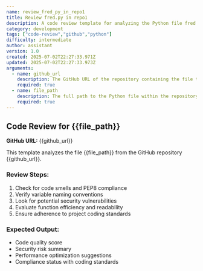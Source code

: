 ```yaml
---
name: review_fred_py_in_repo1
title: Review fred.py in repo1
description: A code review template for analyzing the Python file fred.py in the repository https://github.com/repo1. Checks for code quality, security, and compliance with best practices.
category: development
tags: ["code-review","github","python"]
difficulty: intermediate
author: assistant
version: 1.0
created: 2025-07-02T22:27:33.971Z
updated: 2025-07-02T22:27:33.973Z
arguments:
  - name: github_url
    description: The GitHub URL of the repository containing the file to review
    required: true
  - name: file_path
    description: The full path to the Python file within the repository
    required: true
---
```


## Code Review for {{file_path}}

**GitHub URL:** {{github_url}}

This template analyzes the file {{file_path}} from the GitHub repository {{github_url}}.

### Review Steps:
1. Check for code smells and PEP8 compliance
2. Verify variable naming conventions
3. Look for potential security vulnerabilities
4. Evaluate function efficiency and readability
5. Ensure adherence to project coding standards

### Expected Output:
- Code quality score
- Security risk summary
- Performance optimization suggestions
- Compliance status with coding standards